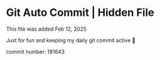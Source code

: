 # Git Auto Commit | Hidden File

This file was added Feb 12, 2025

Just for fun and keeping my daily git commit active 🤪

commit number: 181643
